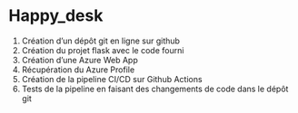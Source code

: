 # Happy_desk

1. Création d’un dépôt git en ligne sur github
2. Création du projet flask avec le code fourni
3. Création d’une Azure Web App
4. Récupération du Azure Profile
5. Création de la pipeline CI/CD sur Github Actions
6. Tests de la pipeline en faisant des changements de code dans le dépôt git

